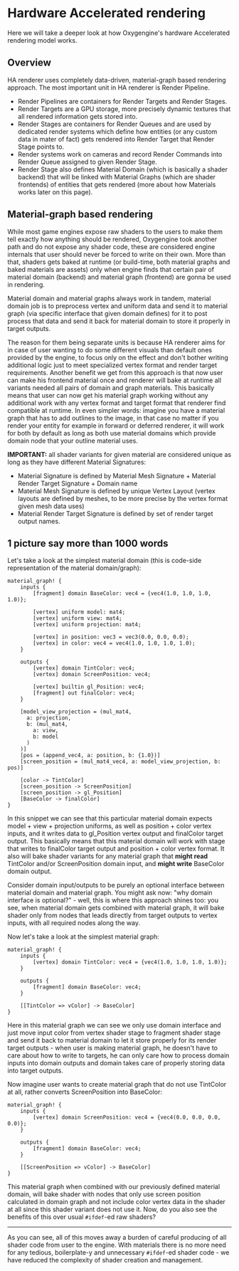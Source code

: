 # Hardware Accelerated rendering

Here we will take a deeper look at how Oxygengine's hardware Accelerated rendering model works.

## Overview

HA renderer uses completely data-driven, material-graph based rendering approach.
The most important unit in HA renderer is Render Pipeline.

- Render Pipelines are containers for Render Targets and Render Stages.
- Render Targets are a GPU storage, more precisely dynamic textures that all
  rendered information gets stored into.
- Render Stages are containers for Render Queues and are used by dedicated render
  systems which define how entities (or any custom data in mater of fact) gets
  rendered into Render Target that Render Stage points to.
- Render systems work on cameras and record Render Commands into Render Queue
  assigned to given Render Stage.
- Render Stage also defines Material Domain (which is basically a shader backend)
  that will be linked with Material Graphs (which are shader frontends) of
  entities that gets rendered (more about how Materials works later on this page).

## Material-graph based rendering

While most game engines expose raw shaders to the users to make them tell exactly
how anything should be rendered, Oxygengine took another path and do not expose
any shader code, these are considered engine internals that user should never be
forced to write on their own. More than that, shaders gets baked at runtime (or
build-time, both material graphs and baked materials are assets) only when engine
finds that certain pair of material domain (backend) and material graph (frontend)
are gonna be used in rendering.

Material domain and material graphs always work in tandem, material domain job is to preprocess vertex and uniform data and send it to material graph (via specific interface that given domain defines) for it to post process that data and send it back for material domain to store it properly in target outputs.

The reason for them being separate units is because HA renderer aims for in case
of user wanting to do some different visuals than default ones provided by the
engine, to focus only on the effect and don't bother writing additional logic just
to meet specialized vertex format and render target requirements. Another benefit
we get from this approach is that now user can make his frontend material once and
renderer will bake at runtime all variants needed all pairs of domain and graph
materials. This basically means that user can now get his material graph working
without any additional work with any vertex format and target format that renderer
find compatible at runtime. In even simpler words: imagine you have a material
graph that has to add outlines to the image, in that case no matter if you render
your entity for example in forward or deferred renderer, it will work for both by
default as long as both use material domains which provide domain node that your
outline material uses.

**IMPORTANT:** all shader variants for given material are considered unique as
long as they have different Material Signatures:
- Material Signature is defined by Material Mesh Signature + Material Render
  Target Signature + Domain name
- Material Mesh Signature is defined by unique Vertex Layout (vertex layouts are
  defined by meshes, to be more precise by the vertex format given mesh data uses)
- Material Render Target Signature is defined by set of render target output
  names.

## 1 picture say more than 1000 words

Let's take a look at the simplest material domain (this is code-side
representation of the material domain/graph):
```rust,ignore
material_graph! {
    inputs {
        [fragment] domain BaseColor: vec4 = {vec4(1.0, 1.0, 1.0, 1.0)};

        [vertex] uniform model: mat4;
        [vertex] uniform view: mat4;
        [vertex] uniform projection: mat4;

        [vertex] in position: vec3 = vec3(0.0, 0.0, 0.0);
        [vertex] in color: vec4 = vec4(1.0, 1.0, 1.0, 1.0);
    }

    outputs {
        [vertex] domain TintColor: vec4;
        [vertex] domain ScreenPosition: vec4;

        [vertex] builtin gl_Position: vec4;
        [fragment] out finalColor: vec4;
    }

    [model_view_projection = (mul_mat4,
      a: projection,
      b: (mul_mat4,
        a: view,
        b: model
      )
    )]
    [pos = (append_vec4, a: position, b: {1.0})]
    [screen_position = (mul_mat4_vec4, a: model_view_projection, b: pos)]

    [color -> TintColor]
    [screen_position -> ScreenPosition]
    [screen_position -> gl_Position]
    [BaseColor -> finalColor]
}
```

In this snippet we can see that this particular material domain expects model +
view + projection uniforms, as well as position + color vertex inputs, and it
writes data to gl_Position vertex output and finalColor target output. This
basically means that this material domain will work with stage that writes to
finalColor target output and position + color vertex format. It also will bake
shader variants for any material graph that **might read** TintColor and/or
ScreenPosition domain input, and **might write** BaseColor domain output.

Consider domain input/outputs to be purely an optional interface between material
domain and material graph. You might ask now: "why domain interface is
optional?" - well, this is where this approach shines too: you see, when material
domain  gets combined with material graph, it will bake shader only from nodes
that leads  directly from target outputs to vertex inputs, with all required
nodes along the way.

Now let's take a look at the simplest material graph:
```rust,ignore
material_graph! {
    inputs {
        [vertex] domain TintColor: vec4 = {vec4(1.0, 1.0, 1.0, 1.0)};
    }

    outputs {
        [fragment] domain BaseColor: vec4;
    }

    [[TintColor => vColor] -> BaseColor]
}
```

Here in this material graph we can see we only use domain interface and just move input color from vertex shader stage to fragment shader stage and send it back to material domain to let it store properly for its render target outputs - when user is making material graph, he doesn't have to care about how to write to targets, he can only care how to process domain inputs into domain outputs and domain takes care of properly storing data into target outputs.

Now imagine user wants to create material graph that do not use TintColor at all,
rather converts ScreenPosition into BaseColor:

```rust,ignore
material_graph! {
    inputs {
        [vertex] domain ScreenPosition: vec4 = {vec4(0.0, 0.0, 0.0, 0.0)};
    }

    outputs {
        [fragment] domain BaseColor: vec4;
    }

    [[ScreenPosition => vColor] -> BaseColor]
}
```

This material graph when combined with our previously defined material domain,
will bake shader with nodes that only use screen position calculated in domain
graph and not include color vertex data in the shader at all since this shader
variant does not use it. Now, do you also see the benefits of this over usual
`#ifdef`-ed raw shaders?

---

As you can see, all of this moves away a burden of careful producing of all
shader code from user to the engine. With materials there is no more need for any
tedious, boilerplate-y and unnecessary `#ifdef`-ed shader code - we have reduced
the complexity of shader creation and management.

